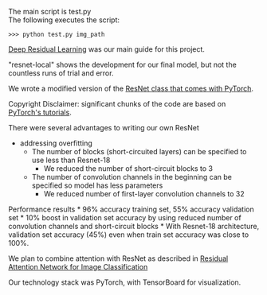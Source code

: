 The main script is test.py  
The following executes the script: 
```
>>> python test.py img_path
```

[Deep Residual Learning](https://arxiv.org/pdf/1512.03385.pdf) was our main guide for this project.  

"resnet-local" shows the development for our final model, but not the countless runs of trial and error.  

We wrote a modified version of the [ResNet class that comes with PyTorch](https://github.com/pytorch/vision/blob/master/torchvision/models/resnet.py).  

Copyright Disclaimer: significant chunks of the code are based on [PyTorch's tutorials](https://pytorch.org/tutorials/).  

There were several advantages to writing our own ResNet
* addressing overfitting
    * The number of blocks (short-circuited layers) can be specified to use less than Resnet-18
        * We reduced the number of short-circuit blocks to 3
    * The number of convolution channels in the beginning can be specified so model has less parameters
        * We reduced number of first-layer convolution channels to 32
        
Performance results
    * 96% accuracy training set, 55% accuracy validation set
        * 10% boost in validation set accuracy by using reduced number of convolution channels and short-circuit blocks
    * With Resnet-18 architecture, validation set accuracy (45%) even when train set accuracy was close to 100%. 


We plan to combine attention with ResNet as described in [Residual Attention Network for Image Classification](https://arxiv.org/abs/1704.06904)  
  
Our technology stack was PyTorch, with TensorBoard for visualization.